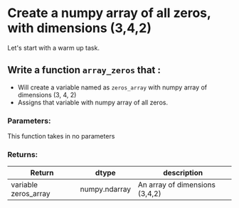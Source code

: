 # Create a numpy array of all zeros, with dimensions (3,4,2)

Let's start with a warm up task. 

## Write a function `array_zeros` that :
* Will create a variable named as `zeros_array` with numpy array of dimensions (3, 4, 2)
* Assigns that variable with numpy array of all zeros.

### Parameters:
This function takes in no parameters

### Returns:
| Return | dtype | description |
| --- | --- | --- |
| variable zeros_array | numpy.ndarray | An array of dimensions (3,4,2)|



